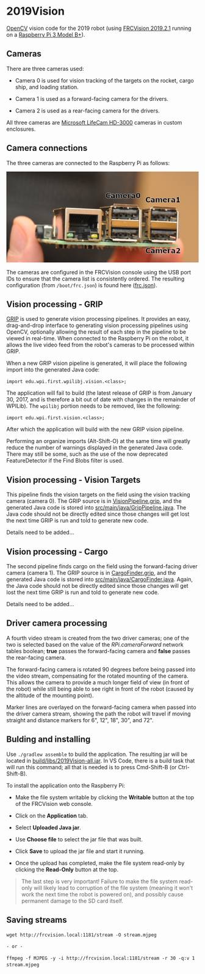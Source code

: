 # 2019Vision
[OpenCV](https://opencv.org/) vision code for the 2019 robot (using
[FRCVision 2019.2.1](https://github.com/wpilibsuite/FRCVision-pi-gen/releases/tag/v2019.2.1)
running on a
[Raspberry Pi 3 Model B+](https://www.raspberrypi.org/products/raspberry-pi-3-model-b-plus/)).

## Cameras
There are three cameras used:

- Camera 0 is used for vision tracking of the targets on the rocket, cargo
  ship, and loading station.

- Camera 1 is used as a forward-facing camera for the drivers.

- Camera 2 is used as a rear-facing camera for the drivers.

All three cameras are
[Microsoft LifeCam HD-3000](https://www.microsoft.com/accessories/en-us/products/webcams/lifecam-hd-3000/t3h-00011)
cameras in custom enclosures.

## Camera connections
The three cameras are connected to the Raspberry Pi as follows:

![Camera Connections](rPi.jpg)

The cameras are configured in the FRCVision console using the USB port IDs to
ensure that the camera list is consistently ordered.  The resulting
configuration (from `/boot/frc.json`) is found here ([frc.json](frc.json)).

## Vision processing - GRIP
[GRIP](https://wpiroboticsprojects.github.io/GRIP/#/) is used to generate
vision processing pipelines.  It provides an easy, drag-and-drop interface to
generating vision processing pipelines using OpenCV, optionally allowing the
result of each step in the pipeline to be viewed in real-time.  When connected
to the Raspberry Pi on the robot, it allows the live video feed from the
robot's cameras to be processed within GRIP.

When a new GRIP vision pipeline is generated, it will place the following
import into the generated Java code:

    import edu.wpi.first.wpilibj.vision.<class>;

The application will fail to build (the latest release of GRIP is from January
30, 2017, and is therefore a bit out of date with changes in the remainder of
WPILib).  The `wpilibj` portion needs to be removed, like the following:

    import edu.wpi.first.vision.<class>;

After which the application will build with the new GRIP vision pipeline.

Performing an organize imports (Alt-Shift-O) at the same time will greatly
reduce the number of warnings displayed in the generated Java code.  There may
still be some, such as the use of the now deprecated FeatureDetector if the
Find Blobs filter is used.

## Vision processing - Vision Targets
This pipeline finds the vision targets on the field using the vision tracking
camera (camera 0).  The GRIP source is in
[VisionPipeline.grip](VisionPipeline.grip), and the generated Java code is
stored into [src/main/java/GripPipeline.java](src/main/java/GripPipeline.java).
The Java code should not be directly edited since those changes will get lost
the next time GRIP is run and told to generate new code.

Details need to be added...

## Vision processing - Cargo
The second pipeline finds cargo on the field using the forward-facing driver
camera (camera 1).  The GRIP source is in [CargoFinder.grip](CargoFinder.grip),
and the generated Java code is stored into
[src/main/java/CargoFinder.java](src/main/java/CargoFinder.java).  Again, the
Java code should not be directly edited since those changes will get lost the
next time GRIP is run and told to generate new code.

Details need to be added...

## Driver camera processing
A fourth video stream is created from the two driver cameras; one of the two is
selected based on the value of the _RPi.cameraForward_ network tables boolean;
__true__ passes the forward-facing camera and __false__ passes the rear-facing
camera.

The forward-facing camera is rotated 90 degrees before being passed into the
video stream, compensating for the rotated mounting of the camera.  This allows
the camera to provide a much longer field of view (in front of the robot) while
still being able to see right in front of the robot (caused by the altitude of
the mounting point).

Marker lines are overlayed on the forward-facing camera when passed into the
driver camera stream, showing the path the robot will travel if moving straight
and distance markers for 6", 12", 18", 30", and 72".

## Bulding and installing
Use `./gradlew assemble` to build the application.  The resulting jar will
be located in [build/libs/2019Vision-all.jar](build/libs/2019Vision-all.jar).
In VS Code, there is a build task that will run this command; all that is
needed is to press Cmd-Shift-B (or Ctrl-Shift-B).

To install the application onto the Raspberry Pi:

- Make the file system writable by clicking the __Writable__ button at the top
  of the FRCVision web console.

- Click on the __Application__ tab.

- Select __Uploaded Java jar__.

- Use __Choose file__ to select the jar file that was built.

- Click __Save__ to upload the jar file and start it running.

- Once the upload has completed, make the file system read-only by clicking the
  __Read-Only__ button at the top.

> The last step is very important!  Failure to make the file system read-only
> will likely lead to corruption of the file system (meaning it won't work the
> next time the robot is powered on), and possibly cause permanent damage to
> the SD card itself.

## Saving streams
`wget http://frcvision.local:1181/stream -O stream.mjpeg`

    - or -

`ffmpeg -f MJPEG -y -i http://frcvision.local:1181/stream -r 30 -q:v 1 stream.mjpeg`
